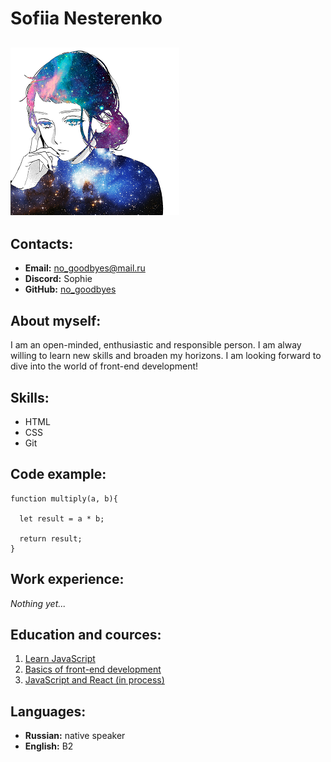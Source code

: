 # Sofiia Nesterenko

## ![avatar](ava.png)

## Contacts:

- **Email:** no_goodbyes@mail.ru
- **Discord:** Sophie
- **GitHub:** [no_goodbyes](https://github.com/no-goodbyes)

## About myself:

I am an open-minded, enthusiastic and responsible person. I am alway willing to learn new skills and broaden my horizons. I am looking forward to dive into the world of front-end development!

## Skills:

- HTML
- CSS
- Git

## Code example:

```
function multiply(a, b){

  let result = a * b;

  return result;
}
```

## Work experience:

_Nothing yet..._

## Education and cources:

1. [Learn JavaScript](https://learn.javascript.ru/)
2. [Basics of front-end development](https://cat.2035.university/rall/course/11957/)
3. [JavaScript and React (in process)](https://www.udemy.com/course/javascript_full/)

## Languages:

- **Russian:** native speaker
- **English:** B2
